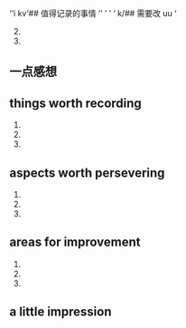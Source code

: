 ‘’i kv‘## 值得记录的事情
’‘
’
’
‘
k/## 需要改 uu 
‘

2.
3.


## 一点感想




## things worth recording
1.
2.
3.

  
## aspects worth persevering
1.
2.
3.


## areas for improvement
1.
2.
3.


## a little impression
